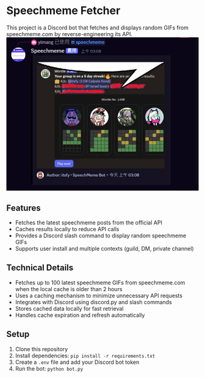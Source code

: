 # Speechmeme Fetcher

This project is a Discord bot that fetches and displays random GIFs from speechmeme.com by reverse-engineering its API.
![alt text](image.png)

## Features
- Fetches the latest speechmeme posts from the official API
- Caches results locally to reduce API calls
- Provides a Discord slash command to display random speechmeme GIFs
- Supports user install and multiple contexts (guild, DM, private channel)

## Technical Details
- Fetches up to 100 latest speechmeme GIFs from speechmeme.com when the local cache is older than 2 hours
- Uses a caching mechanism to minimize unnecessary API requests
- Integrates with Discord using discord.py and slash commands
- Stores cached data locally for fast retrieval
- Handles cache expiration and refresh automatically

## Setup
1. Clone this repository
2. Install dependencies: `pip install -r requirements.txt`
3. Create a `.env` file and add your Discord bot token
4. Run the bot: `python bot.py`
